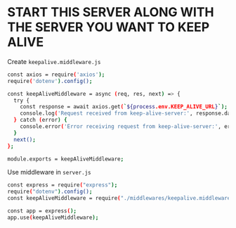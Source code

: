# START THIS SERVER ALONG WITH THE SERVER YOU WANT TO KEEP ALIVE

Create `keepalive.middleware.js` 

```bash
const axios = require('axios');
require('dotenv').config(); 

const keepAliveMiddleware = async (req, res, next) => {
  try {
    const response = await axios.get(`${process.env.KEEP_ALIVE_URL}`);     
    console.log('Request received from keep-alive-server:', response.data);
  } catch (error) {
    console.error('Error receiving request from keep-alive-server:', error.message);
  }
  next();
};

module.exports = keepAliveMiddleware;
```
Use middleware in `server.js`

```bash
const express = require("express");
require("dotenv").config();
const keepAliveMiddleware = require("./middlewares/keepalive.middleware");

const app = express();
app.use(keepAliveMiddleware);
```